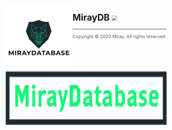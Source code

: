 <img width="210" height="210" align="left" alt="Miray" src="https://raw.githubusercontent.com/MirayXS/MirayDB/master/_assets/icons/logo.png" style="max-width:100%;"><h1>MirayDB <img src="https://img.shields.io/github/repo-size/MirayXS/MirayDB?color=01ff70&label=Repository&logo=github&style=flat-square"></h1>
<img width="623" height="169" align="left" alt="Miray" src="https://raw.githubusercontent.com/MirayXS/MirayDB/master/_assets/icons/MirayDatabase.png" style="max-width:100%">

<hr>

> Copyright © 2020 Miray. All rights reserved.
